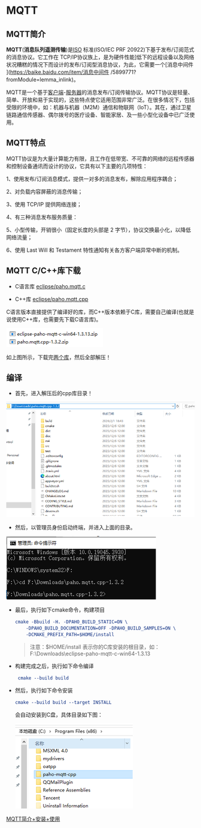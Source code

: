 # MQTT

## MQTT简介

**MQTT**(**消息队列遥测传输**)是[ISO](https://baike.baidu.com/item/ISO/10400?fromModule=lemma_inlink) 标准(ISO/IEC PRF 20922)下基于发布/订阅范式的消息协议。它工作在 TCP/IP协议族上，是为硬件性能]低下的远程设备以及网络状况糟糕的情况下而设计的发布/订阅型消息协议，为此，它需要一个[消息中间件 ](https://baike.baidu.com/item/消息中间件 /5899771?fromModule=lemma_inlink)。

MQTT是一个基于[客户端](https://baike.baidu.com/item/客户端/101081?fromModule=lemma_inlink)-[服务器](https://baike.baidu.com/item/服务器/100571?fromModule=lemma_inlink)的消息发布/订阅传输协议。MQTT协议是轻量、简单、开放和易于实现的，这些特点使它适用范围非常广泛。在很多情况下，包括受限的环境中，如：机器与机器（M2M）通信和物联网（IoT）。其在，通过卫星链路通信传感器、偶尔拨号的医疗设备、智能家居、及一些小型化设备中已广泛使用。

## MQTT特点

MQTT协议是为大量计算能力有限，且工作在低带宽、不可靠的网络的远程传感器和控制设备通讯而设计的协议，它具有以下主要的几项特性：

1、使用发布/订阅消息模式，提供一对多的消息发布，解除应用程序耦合；

2、对负载内容屏蔽的消息传输；

3、使用 TCP/IP 提供网络连接；

4、有三种消息发布服务质量：

5、小型传输，开销很小（固定长度的头部是 2 字节），协议交换最小化，以降低网络流量；

6、使用 Last Will 和 Testament 特性通知有关各方客户端异常中断的机制。

## MQTT C/C++库下载

+ C语言库 [eclipse/paho.mqtt.c](https://github.com/eclipse/paho.mqtt.c/releases)

+ C++库 [eclipse/paho.mqtt.cpp](https://github.com/eclipse/paho.mqtt.cpp/releases)

C语言版本直接提供了编译好的库，而C++版本依赖于C库，需要自己编译(也就是说使用C++库，也需要先下载C语言库)。

![image-20240201190434353](assets/image-20240201190434353.png)

如上图所示，下载完[两个库](./assets/库)，然后全部解压！

## 编译

+ 首先，进入解压后的cpp库目录！

<img src="assets/image-20240201190753694.png" alt="image-20240201190753694" style="zoom: 67%;" />

+ 然后，以管理员身份启动终端，并进入上面的目录。

![image-20240201190739417](assets/image-20240201190739417.png)

+ 最后，执行如下cmake命令，构建项目

  ```cmake
  cmake -Bbuild -H. -DPAHO_BUILD_STATIC=ON \
      -DPAHO_BUILD_DOCUMENTATION=OFF -DPAHO_BUILD_SAMPLES=ON \
      -DCMAKE_PREFIX_PATH=$HOME/install
  ```

  > 注意：$HOME/install 表示你的C库安装的根目录，如：F:\Downloads\eclipse-paho-mqtt-c-win64-1.3.13
  >
  > 

+ 构建完成之后，执行如下命令编译

  ```cmake
   cmake --build build
  ```

+ 然后，执行如下命令安装

  ```cmake
  cmake --build build --target INSTALL
  ```

  会自动安装到C盘，具体目录如下图：
  
  ![image-20240202124606474](assets/image-20240202124606474.png)



[MQTT简介+安装+使用](https://blog.csdn.net/bandaoyu/article/details/104311367)

